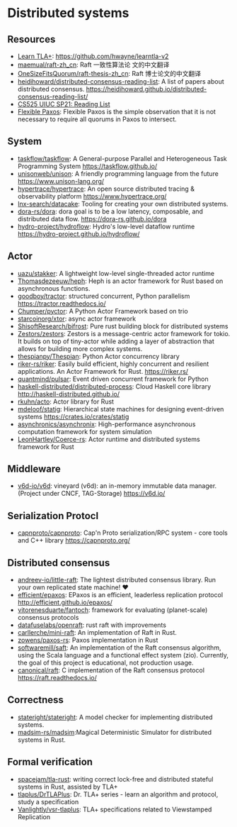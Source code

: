 # Distributed systems

## Resources

- [Learn TLA+](https://learntla.com/): https://github.com/hwayne/learntla-v2
- [maemual/raft-zh_cn](https://github.com/maemual/raft-zh_cn): Raft 一致性算法论
  文的中文翻译
- [OneSizeFitsQuorum/raft-thesis-zh_cn](https://github.com/OneSizeFitsQuorum/raft-thesis-zh_cn):
  Raft 博士论文的中文翻译
- [heidihoward/distributed-consensus-reading-list](https://github.com/heidihoward/distributed-consensus-reading-list):
  A list of papers about distributed consensus.
  <https://heidihoward.github.io/distributed-consensus-reading-list/>
- [CS525 UIUC SP21: Reading List](https://docs.google.com/document/d/1gWQ_Uk60zIH6PvP1P4NYzz4TvrKWGCnltySBxwkradM/)
- [Flexible Paxos](https://fpaxos.github.io/): Flexible Paxos is the simple
  observation that it is not necessary to require all quorums in Paxos to
  intersect.

## System

- [taskflow/taskflow](https://github.com/taskflow/taskflow): A General-purpose
  Parallel and Heterogeneous Task Programming System
  <https://taskflow.github.io/>
- [unisonweb/unison](https://github.com/unisonweb/unison): A friendly
  programming language from the future <https://www.unison-lang.org/>
- [hypertrace/hypertrace](https://github.com/hypertrace/hypertrace): An open
  source distributed tracing & observability platform
  <https://www.hypertrace.org/>
- [lnx-search/datacake](https://github.com/lnx-search/datacake): Tooling for
  creating your own distributed systems.
- [dora-rs/dora](https://github.com/dora-rs/dora): dora goal is to be a low
  latency, composable, and distributed data flow.
  <https://dora-rs.github.io/dora>
- [hydro-project/hydroflow](https://github.com/hydro-project/hydroflow): Hydro's
  low-level dataflow runtime <https://hydro-project.github.io/hydroflow/>

## Actor

- [uazu/stakker](https://github.com/uazu/stakker): A lightweight low-level
  single-threaded actor runtime
- [Thomasdezeeuw/heph](https://github.com/Thomasdezeeuw/heph): Heph is an actor
  framework for Rust based on asynchronous functions.
- [goodboy/tractor](https://github.com/goodboy/tractor): structured concurrent,
  Python parallelism <https://tractor.readthedocs.io/>
- [Chumper/pyctor](https://github.com/Chumper/pyctor): A Python Actor Framework
  based on trio
- [starcoinorg/xtor](https://github.com/starcoinorg/xtor): async actor framework
- [ShisoftResearch/bifrost](https://github.com/ShisoftResearch/bifrost): Pure
  rust building block for distributed systems
- [Zestors/zestors](https://github.com/Zestors/zestors): Zestors is a
  message-centric actor framework for tokio. It builds on top of tiny-actor
  while adding a layer of abstraction that allows for building more complex
  systems.
- [thespianpy/Thespian](https://github.com/thespianpy/Thespian): Python Actor
  concurrency library
- [riker-rs/riker](https://github.com/riker-rs/riker/): Easily build efficient,
  highly concurrent and resilient applications. An Actor Framework for Rust.
  <https://riker.rs/>
- [quantmind/pulsar](https://github.com/quantmind/pulsar): Event driven
  concurrent framework for Python
- [haskell-distributed/distributed-process](https://github.com/haskell-distributed/distributed-process):
  Cloud Haskell core library <http://haskell-distributed.github.io/>
- [rkuhn/acto](https://github.com/rkuhn/acto): Actor library for Rust
- [mdeloof/statig](https://github.com/mdeloof/statig): Hierarchical state
  machines for designing event-driven systems <https://crates.io/crates/statig>
- [asynchronics/asynchronix](https://github.com/asynchronics/asynchronix):
  High-performance asynchronous computation framework for system simulation
- [LeonHartley/Coerce-rs](https://github.com/LeonHartley/Coerce-rs): Actor
  runtime and distributed systems framework for Rust

## Middleware

- [v6d-io/v6d](https://github.com/v6d-io/v6d): vineyard (v6d): an in-memory
  immutable data manager. (Project under CNCF, TAG-Storage) <https://v6d.io/>

## Serialization Protocl

- [capnproto/capnproto](https://github.com/capnproto/capnproto): Cap'n Proto
  serialization/RPC system - core tools and C++ library <https://capnproto.org/>

## Distributed consensus

- [andreev-io/little-raft](https://github.com/andreev-io/little-raft): The
  lightest distributed consensus library. Run your own replicated state machine!
  ❤️
- [efficient/epaxos](https://github.com/efficient/epaxos): EPaxos is an
  efficient, leaderless replication protocol
  <http://efficient.github.io/epaxos/>
- [vitorenesduarte/fantoch](https://github.com/vitorenesduarte/fantoch):
  framework for evaluating (planet-scale) consensus protocols
- [datafuselabs/openraft](https://github.com/datafuselabs/openraft): rust raft
  with improvements
- [carllerche/mini-raft](https://github.com/carllerche/mini-raft): An
  implementation of Raft in Rust.
- [zowens/paxos-rs](https://github.com/zowens/paxos-rs): Paxos implementation in
  Rust
- [softwaremill/saft](https://github.com/softwaremill/saft): An implementation
  of the Raft consensus algorithm, using the Scala language and a functional
  effect system (zio). Currently, the goal of this project is educational, not
  production usage.
- [canonical/raft](https://github.com/canonical/raft): C implementation of the
  Raft consensus protocol <https://raft.readthedocs.io/>

## Correctness

- [stateright/stateright](https://github.com/stateright/stateright): A model
  checker for implementing distributed systems.
- [madsim-rs/madsim](https://github.com/madsim-rs/madsim):Magical Deterministic
  Simulator for distributed systems in Rust.

## Formal verification

- [spacejam/tla-rust](https://github.com/spacejam/tla-rust): writing correct
  lock-free and distributed stateful systems in Rust, assisted by TLA+
- [tlaplus/DrTLAPlus](https://github.com/tlaplus/DrTLAPlus): Dr. TLA+ series -
  learn an algorithm and protocol, study a specification
- [Vanlightly/vsr-tlaplus](https://github.com/Vanlightly/vsr-tlaplus): TLA+
  specifications related to Viewstamped Replication
